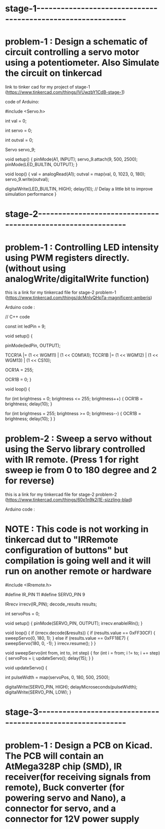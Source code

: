 # stage-1------------------------------------------------------------<br>

# problem-1 : Design a schematic of circuit controlling a servo motor using a potentiometer. Also Simulate the circuit on tinkercad

link to tinker cad for my project of stage-1 (https://www.tinkercad.com/things/lVUwzbY1CdB-stage-1)

code of Arduino:

#include <Servo.h>

int val = 0;

int servo = 0;

int outval = 0;

Servo servo_9;

void setup()
{
  pinMode(A1, INPUT);
  servo_9.attach(9, 500, 2500);
  pinMode(LED_BUILTIN, OUTPUT);
}

void loop()
{
  val = analogRead(A1);
  outval = map(val, 0, 1023, 0, 180);
  servo_9.write(outval);

  digitalWrite(LED_BUILTIN, HIGH);
  delay(10); // Delay a little bit to improve simulation performance
}





# stage-2------------------------------------------------------------<br>

# problem-1 : Controlling LED intensity using PWM registers directly. (without using analogWrite/digitalWrite function)

this is a link for my tinkercad file for stage-2 problem-1 (https://www.tinkercad.com/things/dcMnIvQHpTa-magnificent-amberis)

Arduino code :

// C++ code

const int ledPin = 9;

void setup() {
  
  pinMode(ledPin, OUTPUT);

  
  TCCR1A |= (1 << WGM11) | (1 << COM1A1);
  TCCR1B |= (1 << WGM12) | (1 << WGM13) | (1 << CS10);

  OCR1A = 255;

  OCR1B = 0;
}

void loop() {
  
  for (int brightness = 0; brightness <= 255; brightness++) {
    OCR1B = brightness;
    delay(10);
  }

  for (int brightness = 255; brightness >= 0; brightness--) {
    OCR1B = brightness;
    delay(10);
  }
}

# problem-2 : Sweep a servo without using the Servo library controlled with IR remote. (Press 1 for right sweep ie from 0 to 180 degree and 2 for reverse)

this is a link for my tinkercad file for stage-2 problem-2 (https://www.tinkercad.com/things/60p1n9k2j1E-sizzling-blad)

Arduino code :
# NOTE : This code is not working in tinkercad dut to "IRRemote configuration of buttons" but compilation is going well and it will run on another remote or hardware

#include <IRremote.h>

#define IR_PIN 11 
#define SERVO_PIN 9

IRrecv irrecv(IR_PIN);
decode_results results;

int servoPos = 0;

void setup() {
  pinMode(SERVO_PIN, OUTPUT);
  irrecv.enableIRIn();
}

void loop() {
  if (irrecv.decode(&results)) {
    if (results.value == 0xFF30CF) { 
      sweepServo(0, 180, 1);
    } else if (results.value == 0xFF18E7) { 
      sweepServo(180, 0, -1);
    }
    irrecv.resume();
  }
}

void sweepServo(int from, int to, int step) {
  for (int i = from; i != to; i += step) {
    servoPos = i;
    updateServo();
    delay(15);
  }
}

void updateServo() {
  
  int pulseWidth = map(servoPos, 0, 180, 500, 2500);
  
  digitalWrite(SERVO_PIN, HIGH);
  delayMicroseconds(pulseWidth);
  digitalWrite(SERVO_PIN, LOW);
}





# stage-3------------------------------------------------------------<br>

# problem-1 : Design a PCB on Kicad. The PCB will contain an AtMega328P chip (SMD), IR receiver(for receiving signals from remote), Buck converter (for powering servo and Nano), a connector for servo, and a connector for 12V power supply
